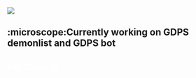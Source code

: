 <img src="https://media.tenor.com/fTTVgygGDh8AAAAC/kitty-cat-sandwich.gif">
<style>
a {
 color: white;
 text-decoration: none;
}
</style>
<h2>:microscope:Currently working on GDPS demonlist and GDPS bot</h2>
<h2><a href="https://discord.com/users/677771773214982166">My Discord</a></h2>
